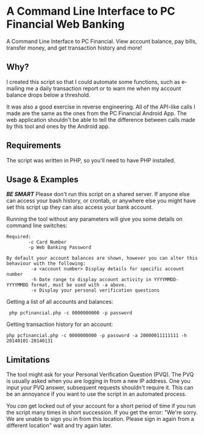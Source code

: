 A Command Line Interface to PC Financial Web Banking
===============
A Command Line Interface to PC Financial. View account balance, pay bills, transfer money, and get transaction history and more!

## Why?
I created this script so that I could automate some functions, such as e-mailing me a daily transaction report or to warn me when my account balance drops below a threshold.

It was also a good exercise in reverse engineering. All of the API-like calls I made are the same as the ones from the PC Financial Android App. The web application shouldn't be able to tell the difference between calls made by this tool and ones by the Android app.

## Requirements
The script was written in PHP, so you'll need to have PHP installed.

## Usage & Examples

***BE SMART*** Please don't run this script on a shared server. If anyone else can access your bash history, or crontab, or anywhere else you might have set this script up they can also access your bank account.

Running the tool without any parameters will give you some details on command line switches:

```
Required:
        -c Card Number
        -p Web Banking Password

By default your account balances are shown, however you can alter this behaviour with the following:
         -a <account number> Display details for specific account number
         -h Date range to display account activity in YYYYMMDD-YYYYMMDD format, must be used with -a above.
         -v Display your personal verification questions
```

Getting a list of all accounts and balances:

``` php pcfinancial.php -c 0000000000 -p password```

Getting transaction history for an account:

```php pcfinancial.php -c 0000000000 -p password -a 20000011111111 -h 20140101-20140131```

## Limitations
The tool might ask for your Personal Verification Question (PVQ). The PVQ is usually asked when you are logging in from a new IP address. One you input your PVQ answer, subsequent requests shouldn't require it. This can be an annoyance if you want to use the script in an automated process.

You *can* get locked out of your account for a short period of time if you run the script many times in short succession. If you get the error: "We're sorry. We are unable to sign you in from this location. Please sign in again from a different location" wait and try again later.